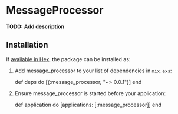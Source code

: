 # MessageProcessor

**TODO: Add description**

## Installation

If [available in Hex](https://hex.pm/docs/publish), the package can be installed as:

  1. Add message_processor to your list of dependencies in `mix.exs`:

        def deps do
          [{:message_processor, "~> 0.0.1"}]
        end

  2. Ensure message_processor is started before your application:

        def application do
          [applications: [:message_processor]]
        end

